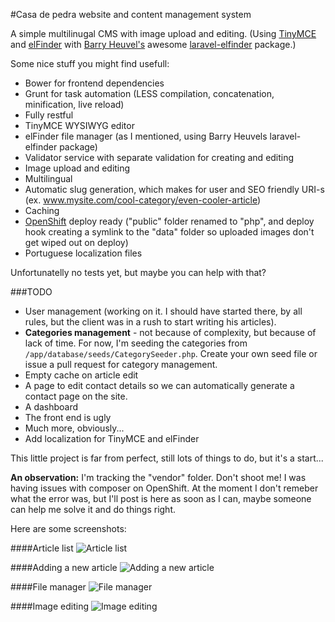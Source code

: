 #Casa de pedra website and content management system

A simple multilinugal CMS with image upload and editing. (Using [TinyMCE](http://www.tinymce.com/) and [elFinder](http://elfinder.org/) with [Barry Heuvel's](https://github.com/barryvdh) awesome [laravel-elfinder](https://github.com/barryvdh/laravel-elfinder) package.)


Some nice stuff you might find usefull:

* Bower for frontend dependencies
* Grunt for task automation (LESS compilation, concatenation, minification, live reload)
* Fully restful
* TinyMCE WYSIWYG editor
* elFinder file manager (as I mentioned, using Barry Heuvels laravel-elfinder package)
* Validator service with separate validation for creating and editing
* Image upload and editing
* Multilingual
* Automatic slug generation, which makes for user and SEO friendly URI-s (ex. www.mysite.com/cool-category/even-cooler-article)
* Caching
* [OpenShift](https://openshift.redhat.com/) deploy ready ("public" folder renamed to "php", and deploy hook creating a symlink to the "data" folder so uploaded images don't get wiped out on deploy)
* Portuguese localization files
 

Unfortunatelly no tests yet, but maybe you can help with that?

###TODO
* User management (working on it. I should have started there, by all rules, but the client was in a rush to start writing his articles).
* **Categories management** - not because of complexity, but because of lack of time. For now, I'm seeding the categories from `/app/database/seeds/CategorySeeder.php`. Create your own seed file or issue a pull request for category management.
* Empty cache on article edit
* A page to edit contact details so we can automatically generate a contact page on the site.
* A dashboard
* The front end is ugly
* Much more, obviously...
* Add localization for TinyMCE and elFinder
 

This little project is far from perfect, still lots of things to do, but it's a start... 

**An observation:** I'm tracking the "vendor" folder. Don't shoot me! I was having issues with composer on OpenShift. At the moment I don't remeber what the error was, but I'll post is here as soon as I can, maybe someone can help me solve it and do things right.

Here are some screenshots:

####Article list
![Article list](http://s13.postimg.org/4ua6ksluv/List_of_articles.png)

####Adding a new article
![Adding a new article](http://s29.postimg.org/pw1f9cvyv/Add_a_new_article.png)

####File manager
![File manager](http://s27.postimg.org/xvin6whc3/File_Manager.png)

####Image editing
![Image editing](http://s29.postimg.org/lz5puehg7/Image_editing.png)


